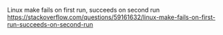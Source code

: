 
Linux make fails on first run, succeeds on second run https://stackoverflow.com/questions/59161632/linux-make-fails-on-first-run-succeeds-on-second-run
